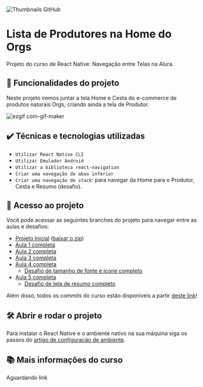 
![Thumbnails GitHub](https://user-images.githubusercontent.com/9091491/140551733-972cbee3-ca0b-448e-ba64-a58e28e79012.png)

# Lista de Produtores na Home do Orgs

Projeto do curso de React Native: Navegação entre Telas na Alura.
 
## 🔨 Funcionalidades do projeto

Neste projeto iremos juntar a tela Home e Cesta do e-commerce de produtos naturais Orgs, criando ainda a tela de Produtor.

![ezgif com-gif-maker](https://user-images.githubusercontent.com/9091491/140552376-f1c1523d-5c69-42fe-a2fa-4021ed77160a.gif)


## ✔️ Técnicas e tecnologias utilizadas

- `Utilizar React Native CLI`
- `Utilizar Emulador Android`
- `Utilizar a biblioteca react-navigation`
- `Criar uma navegação de abas inferior`
- `Criar uma navegação de stack`: para navegar da Home para o Produtor, Cesta e Resumo (desafio).

## 📁 Acesso ao projeto

Você pode acessar as seguintes branches do projeto para navegar entre as aulas e desafios:
- [Projeto Inicial](https://github.com/alura-cursos/react-native-navegacao-entre-telas) ([baixar o zip](https://github.com/alura-cursos/react-native-navegacao-entre-telas/archive/refs/heads/main.zip))
- [Aula 1 completa](https://github.com/alura-cursos/react-native-navegacao-entre-telas/tree/Aula1)
- [Aula 2 completa](https://github.com/alura-cursos/react-native-navegacao-entre-telas/tree/Aula2)
- [Aula 3 completa](https://github.com/alura-cursos/react-native-navegacao-entre-telas/tree/Aula3)
- [Aula 4 completa](https://github.com/alura-cursos/react-native-navegacao-entre-telas/tree/Aula4)
    - [Desafio de tamanho de fonte e icone completo](https://github.com/alura-cursos/react-native-navegacao-entre-telas/tree/DesafioFonte)
- [Aula 5 completa](https://github.com/alura-cursos/react-native-navegacao-entre-telas/tree/Aula5)
    - [Desafio de tela de resumo completo](https://github.com/alura-cursos/react-native-navegacao-entre-telas/tree/DesafioResumo)

Além disso, todos os *commits* do curso estão disponíveis a partir [deste link](https://github.com/alura-cursos/react-native-navegacao-entre-telas/commits/DesafioResumo)!

## 🛠️ Abrir e rodar o projeto

Para instalar o React Native e o ambiente nativo na sua máquina siga os passos do [artigo de configuração de ambiente](https://www.alura.com.br/artigos/configurando-o-ambiente-react-native).

## 📚 Mais informações do curso

Aguardando link
